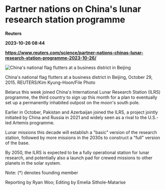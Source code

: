 # Partner nations on China's lunar research station programme
**Reuters**

**2023-10-26 08:44**

**https://www.reuters.com/science/partner-nations-chinas-lunar-research-station-programme-2023-10-26/**

![China's national flag flutters at a business district in Beijing](https://www.reuters.com/resizer/HkFJRrHtNjrA0_64G4ze_U8kUaw=/1920x0/filters:quality(80)/cloudfront-us-east-2.images.arcpublishing.com/reuters/L4I4ZPPH7NLR5OFMXBXYRP2FYI.jpg)

China's national flag flutters at a business district in Beijing, October 29, 2015. REUTERS/Kim Kyung-Hoon/File Photo

Belarus this week joined China's International Lunar Research Station (ILRS) programme, the third country to sign up this month for a plan to eventually set up a permanently inhabited outpost on the moon's south pole.

Earlier in October, Pakistan and Azerbaijan joined the ILRS, a project jointly initiated by China and Russia in 2021 and widely seen as a rival to the U.S.-led Artemis programme.

Lunar missions this decade will establish a "basic" version of the research station, followed by more missions in the 2030s to construct a "full" version of the base.

By 2050, the ILRS is expected to be a fully operational station for lunar research, and potentially also a launch pad for crewed missions to other planets in the solar system.

Note: (\*) denotes founding member

Reporting by Ryan Woo; Editing by Emelia Sithole-Matarise